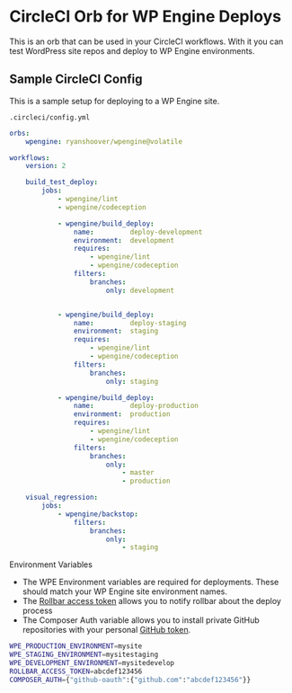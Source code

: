 # CircleCI Orb for WP Engine Deploys

This is an orb that can be used in your CircleCI workflows. With it you can test WordPress site repos and deploy to WP Engine environments.

## Sample CircleCI Config

This is a sample setup for deploying to a WP Engine site.

`.circleci/config.yml`

```yml
orbs:
    wpengine: ryanshoover/wpengine@volatile

workflows:
    version: 2

    build_test_deploy:
        jobs:
            - wpengine/lint
            - wpengine/codeception

            - wpengine/build_deploy:
                name:         deploy-development
                environment:  development
                requires:
                    - wpengine/lint
                    - wpengine/codeception
                filters:
                    branches:
                        only: development


            - wpengine/build_deploy:
                name:         deploy-staging
                environment:  staging
                requires:
                    - wpengine/lint
                    - wpengine/codeception
                filters:
                    branches:
                        only: staging

            - wpengine/build_deploy:
                name:         deploy-production
                environment:  production
                requires:
                    - wpengine/lint
                    - wpengine/codeception
                filters:
                    branches:
                        only:
                            - master
                            - production

    visual_regression:
        jobs:
            - wpengine/backstop:
                filters:
                    branches:
                        only:
                            - staging
```

Environment Variables

* The WPE Environment variables are required for deployments. These should match your WP Engine site environment names.
* The [Rollbar access token](https://docs.rollbar.com/reference#section-authentication) allows you to notify rollbar about the deploy process
* The Composer Auth variable allows you to install private GitHub repositories with your personal [GitHub token](https://help.github.com/articles/creating-a-personal-access-token-for-the-command-line/).

```bash
WPE_PRODUCTION_ENVIRONMENT=mysite
WPE_STAGING_ENVIRONMENT=mysitestaging
WPE_DEVELOPMENT_ENVIRONMENT=mysitedevelop
ROLLBAR_ACCESS_TOKEN=abcdef123456
COMPOSER_AUTH={"github-oauth":{"github.com":"abcdef123456"}}
```

